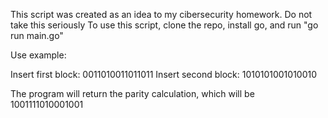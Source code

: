 This script was created as an idea to my cibersecurity homework. Do not take this seriously
To use this script, clone the repo, install go, and run "go run main.go"  

Use example: 

Insert first block: 0011010011011011
Insert second block: 1010101001010010

The program will return the parity calculation, which will be
1001111010001001
